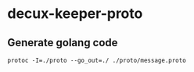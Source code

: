 # decux-keeper-proto

## Generate golang code

```
protoc -I=./proto --go_out=./ ./proto/message.proto
```
